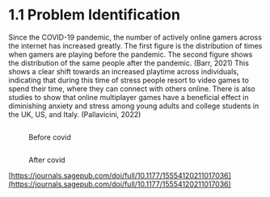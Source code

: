 # 1.1 Problem Identification

Since the COVID-19 pandemic, the number of actively online gamers across the internet has increased greatly. The first figure is the distribution of times when gamers are playing before the pandemic. The second figure shows the distribution of the same people after the pandemic. (Barr, 2021) This shows a clear shift towards an increased playtime across individuals, indicating that during this time of stress people resort to video games to spend their time, where they can connect with others online. There is also studies to show that online multiplayer games have a beneficial effect in diminishing anxiety and stress among young adults and college students in the UK, US, and Italy. (Pallavicini, 2022)



<figure><img src="https://journals.sagepub.com/cms/10.1177/15554120211017036/asset/images/large/10.1177_15554120211017036-fig4.jpeg" alt=""><figcaption><p>Before covid</p></figcaption></figure>

<figure><img src="https://journals.sagepub.com/cms/10.1177/15554120211017036/asset/images/large/10.1177_15554120211017036-fig5.jpeg" alt=""><figcaption><p>After covid</p></figcaption></figure>

[https://journals.sagepub.com/doi/full/10.1177/15554120211017036](https://journals.sagepub.com/doi/full/10.1177/15554120211017036)
